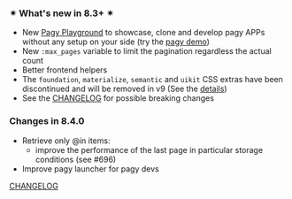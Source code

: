 ### ✴ What's new in 8.3+ ✴

- New [Pagy Playground](https://ddnexus.github.io/pagy/playground/) to showcase, clone and develop pagy APPs without any setup on
  your side (try the [pagy demo](https://ddnexus.github.io/pagy/playground.md#3-demo-app))
- New `:max_pages` variable to limit the pagination regardless the actual count
- Better frontend helpers
- The `foundation`, `materialize`, `semantic` and `uikit` CSS extras have been discontinued and will be removed in v9 (See
  the [details](https://github.com/ddnexus/pagy/discussions/672#discussioncomment-9212328))
- See the [CHANGELOG](https://ddnexus.github.io/pagy/changelog) for possible breaking changes

### Changes in 8.4.0

<!-- changes start -->
- Retrieve only @in items:
  - improve the performance of the last page in
  particular storage conditions (see #696)
- Improve pagy launcher for pagy devs
<!-- changes end -->

[CHANGELOG](https://ddnexus.github.io/pagy/changelog)

